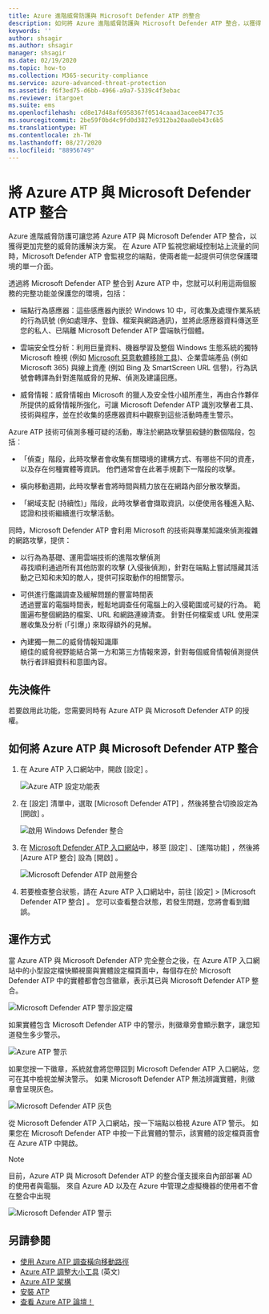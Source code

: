 ```yaml
---
title: Azure 進階威脅防護與 Microsoft Defender ATP 的整合
description: 如何將 Azure 進階威脅防護與 Microsoft Defender ATP 整合，以獲得完整的威脅偵測涵蓋範圍
keywords: ''
author: shsagir
ms.author: shsagir
manager: shsagir
ms.date: 02/19/2020
ms.topic: how-to
ms.collection: M365-security-compliance
ms.service: azure-advanced-threat-protection
ms.assetid: f6f3ed75-d6bb-4966-a9a7-5339c4f3ebac
ms.reviewer: itargoet
ms.suite: ems
ms.openlocfilehash: cd8e17d48af6958367f0514caaad3acee8477c35
ms.sourcegitcommit: 2be59f0bd4c9fd0d3827e9312ba20aa8eb43c6b5
ms.translationtype: HT
ms.contentlocale: zh-TW
ms.lasthandoff: 08/27/2020
ms.locfileid: "88956749"
---
```

# <a name="integrate-azure-atp-with-microsoft-defender-atp"></a>將 Azure ATP 與 Microsoft Defender ATP 整合

Azure 進階威脅防護可讓您將 Azure ATP 與 Microsoft Defender ATP 整合，以獲得更加完整的威脅防護解決方案。 在 Azure ATP 監視您網域控制站上流量的同時，Microsoft Defender ATP 會監視您的端點，使兩者能一起提供可供您保護環境的單一介面。

透過將 Microsoft Defender ATP 整合到 Azure ATP 中，您就可以利用這兩個服務的完整功能並保護您的環境，包括：

- 端點行為感應器：這些感應器內嵌於 Windows 10 中，可收集及處理作業系統的行為訊號 (例如處理序、登錄、檔案與網路通訊)，並將此感應器資料傳送至您的私人、已隔離 Microsoft Defender ATP 雲端執行個體。

- 雲端安全性分析：利用巨量資料、機器學習及整個 Windows 生態系統的獨特 Microsoft 檢視 (例如 [Microsoft 惡意軟體移除工具](https://www.microsoft.com/download/malicious-software-removal-tool-details.aspx))、企業雲端產品 (例如 Microsoft 365) 與線上資產 (例如 Bing 及 SmartScreen URL 信譽)，行為訊號會轉譯為針對進階威脅的見解、偵測及建議回應。

- 威脅情報：威脅情報由 Microsoft 的獵人及安全性小組所產生，再由合作夥伴所提供的威脅情報所強化，可讓 Microsoft Defender ATP 識別攻擊者工具、技術與程序，並在於收集的感應器資料中觀察到這些活動時產生警示。

Azure ATP 技術可偵測多種可疑的活動，專注於網路攻擊狙殺鏈的數個階段，包括︰

- 「偵查」階段，此時攻擊者會收集有關環境的建構方式、有哪些不同的資產，以及存在何種實體等資訊。 他們通常會在此著手規劃下一階段的攻擊。

- 橫向移動週期，此時攻擊者會將時間與精力放在在網路內部分散攻擊面。

- 「網域支配 (持續性)」階段，此時攻擊者會擷取資訊，以便使用各種進入點、認證和技術繼續進行攻擊活動。

同時，Microsoft Defender ATP 會利用 Microsoft 的技術與專業知識來偵測複雜的網路攻擊，提供：

- 以行為為基礎、運用雲端技術的進階攻擊偵測  
尋找順利通過所有其他防禦的攻擊 (入侵後偵測)，針對在端點上嘗試隱藏其活動之已知和未知的敵人，提供可採取動作的相關警示。

- 可供進行鑑識調查及緩解問題的豐富時間表  
透過豐富的電腦時間表，輕鬆地調查任何電腦上的入侵範圍或可疑的行為。 範圍遍布整個網路的檔案、URL 和網路連線清查。 針對任何檔案或 URL 使用深層收集及分析 (「引爆」) 來取得額外的見解。

- 內建獨一無二的威脅情報知識庫  
絕佳的威脅視野能結合第一方和第三方情報來源，針對每個威脅情報偵測提供執行者詳細資料和意圖內容。

## <a name="prerequisites"></a>先決條件

若要啟用此功能，您需要同時有 Azure ATP 與 Microsoft Defender ATP 的授權。

## <a name="how-to-integrate-azure-atp-with-microsoft-defender-atp"></a>如何將 Azure ATP 與 Microsoft Defender ATP 整合

1. 在 Azure ATP 入口網站中，開啟 [設定]  。

    ![Azure ATP 設定功能表](media/atp-configuration-wd.png)
1. 在 [設定] 清單中，選取 [Microsoft Defender ATP]  ，然後將整合切換設定為 [開啟]  。

    ![啟用 Windows Defender 整合](media/enable-integration.png)

1. 在 [Microsoft Defender ATP 入口網站](https://securitycenter.windows.com/preferences/advanced)中，移至 [設定]  、[進階功能]  ，然後將 [Azure ATP 整合]  設為 [開啟]  。

    ![Microsoft Defender ATP 啟用整合](media/wd-atp-enable.png)

1. 若要檢查整合狀態，請在 Azure ATP 入口網站中，前往 [設定]   > [Microsoft Defender ATP 整合]  。 您可以查看整合狀態，若發生問題，您將會看到錯誤。

## <a name="how-it-works"></a>運作方式

當 Azure ATP 與 Microsoft Defender ATP 完全整合之後，在 Azure ATP 入口網站中的小型設定檔快顯視窗與實體設定檔頁面中，每個存在於 Microsoft Defender ATP 中的實體都會包含徽章，表示其已與 Microsoft Defender ATP 整合。

 ![Microsoft Defender ATP 警示設定檔](media/profile-alerts-wd.png)

如果實體包含 Microsoft Defender ATP 中的警示，則徽章旁會顯示數字，讓您知道發生多少警示。

 ![Azure ATP 警示](media/atp-integrated-wd-icon-alerts.png)

如果您按一下徽章，系統就會將您帶回到 Microsoft Defender ATP 入口網站，您可在其中檢視並解決警示。 如果 Microsoft Defender ATP 無法辨識實體，則徽章會呈現灰色。

 ![Microsoft Defender ATP 灰色](media/wd-grey.png)

從 Microsoft Defender ATP 入口網站，按一下端點以檢視 Azure ATP 警示。 如果您在 Microsoft Defender ATP 中按一下此實體的警示，該實體的設定檔頁面會在 Azure ATP 中開啟。

 > [!NOTE]
 > 目前，Azure ATP 與 Microsoft Defender ATP 的整合僅支援來自內部部署 AD 的使用者與電腦。 來自 Azure AD 以及在 Azure 中管理之虛擬機器的使用者不會在整合中出現

![Microsoft Defender ATP 警示](media/wd-atp-alerts.png)

## <a name="see-also"></a>另請參閱

- [使用 Azure ATP 調查橫向移動路徑](use-case-lateral-movement-path.md)
- [Azure ATP 調整大小工具](https://aka.ms/aatpsizingtool) \(英文\)
- [Azure ATP 架構](atp-architecture.md)
- [安裝 ATP](install-atp-step1.md)
- [查看 Azure ATP 論壇！](https://aka.ms/azureatpcommunity)
